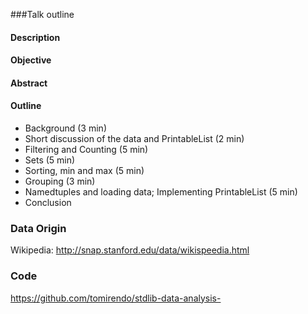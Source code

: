 ###Talk outline

#### Description
#### Objective
#### Abstract
#### Outline
*   Background (3 min)
*   Short discussion of the data and PrintableList (2 min)
*   Filtering and Counting (5 min)
*   Sets (5 min)
*   Sorting, min and max (5 min)
*   Grouping (3 min)
*   Namedtuples and loading data; Implementing PrintableList (5 min)
*   Conclusion

### Data Origin
Wikipedia:
http://snap.stanford.edu/data/wikispeedia.html

### Code 
https://github.com/tomirendo/stdlib-data-analysis-
